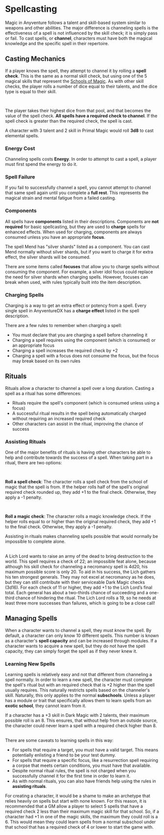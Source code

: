 # Spellcasting

Magic in Anyventure follows a talent and skill-based system similar to weapons and other abilities. The major difference is channeling spells is the effectiveness of a spell is not influenced by the skill check; it is simply pass or fail. To cast spells, or **channel**, characters must have both the magical knowledge and the specific spell in their repertoire. 


## Casting Mechanics
<div class="triangle-line"></div>

If a player knows the spell, they attempt to channel it by rolling a **spell check**. This is the same as a normal skill check, but using one of the 5 magical skills that represent the [Schools of Magic](/wiki/magic-types).
As with other skill checks, the player rolls a number of dice equal to their talents, and the dice type is equal to their skill.

<br>

The player takes their highest dice from that pool, and that becomes the value of the spell check. **All spells have a required check to channel**. If the spell check is greater than the required check, the spell is cast.

<div class="example-box">
A character with 3 talent and 2 skill in Primal Magic would roll <b>3d8</b> to cast elemental spells.
</div>

### Energy Cost
Channeling spells costs **Energy**. In order to attempt to cast a spell, a player must first spend the energy to do it.

### Spell Failure
If you fail to successfully channel a spell, you cannot attempt to channel that same spell again until you complete a **full rest**. This represents the magical strain and mental fatigue from a failed casting.

### Components
All spells have **components** listed in their descriptions. Components are **not required** for basic spellcasting, but they are used to **charge** spells for enhanced effects. When used for charging, components are always consumed unless you have an appropriate **focus**.

<div class="example-box">
The spell Mend has "silver shards" listed as a component. You can cast Mend normally without silver shards, but if you want to charge it for extra effect, the silver shards will be consumed.
</div>

There are some items called **focuses** that allow you to charge spells without consuming the component. For example, a silver idol focus could replace the need for silver shards when charging spells. However, focuses can break when used, with rules typically built into the item description. 

 

### Charging Spells
Charging is a way to get an extra effect or potency from a spell. Every single spell in AnyventureDX has a **charge effect** listed in the spell description. 

There are a few rules to remember when charging a spell:

- You must declare that you are charging a spell before channeling it
- Charging a spell requires using the component (which is consumed) or an appropriate focus
- Charging a spell increases the required check by +2
- Charging a spell with a focus does not consume the focus, but the focus may break based on its own rules

## Rituals
<div class="triangle-line"></div>
Rituals allow a character to channel a spell over a long duration. Casting a spell as a ritual has some differences:

- Rituals require the spell's component (which is consumed unless using a focus)
- A successful ritual results in the spell being automatically charged without requiring an increased required check
- Other characters can assist in the ritual, improving the chance of success

### Assisting Rituals

One of the major benefits of rituals is having other characters be able to help and contribute towards the success of a spell. When taking part in a ritual, there are two options:

<br>

**Roll a spell check**: The character rolls a spell check from the school of magic that the spell is from. If the helper rolls half of the spell's original required check rounded up, they add +1 to the final check. Otherwise, they apply a -1 penalty.

<br>

**Roll a magic check**: The character rolls a magic knowledge check. If the helper rolls equal to or higher than the original required check, they add +1 to the final check. Otherwise, they apply a -1 penalty.

Assisting in rituals makes channeling spells possible that would normally be impossible to complete alone.

<br>

<div class="example-box">
  A Lich Lord wants to raise an army of the dead to bring destruction to the world. This spell requires a check of 22; an impossible feat alone, because although his skill check for channeling a necromancy spell is 4d20, his maximum possible score is only 20. To aid in his success, the Lich gathers his ten strongest generals. They may not excel at necromancy as he does, but they can still contribute with their serviceable Dark Magic checks (3d16). For each check of 11 or higher, they add +1 to the Lich Lord’s final total. Each general has about a two-thirds chance of succeeding and a one-third chance of hindering the ritual. The Lich Lord rolls a 19, so he needs at least three more successes than failures, which is going to be a close call!
</div>


## Managing Spells
<div class="triangle-line"></div>

When a character wants to channel a spell, they must <i>know</i> the spell. By default, a character can only know 10 different spells. This number is known as a character's **spell capacity** and can be increased through modules. If a character wants to acquire a new spell, but they do not have the spell capacity, they can simply forget the spell as if they never knew it.

### Learning New Spells

Learning spells is relatively easy and not that different from channeling a spell normally. In order to learn a new spell, the character must complete the spell's ritual but with an required check that is +2 higher than the spell usually requires. This naturally restricts spells based on the channeler's skill. Naturally, this only applies to the normal <b>subschools</b>. Unless a player has a module or trait that specifically allows them to learn spells from an <b>exotic school</b>, they cannot learn from it.

<div class="example-box">
If a character has a +3 skill in Dark Magic with 2 talents, their maximum possible roll is an 8. This ensures, that without help from an outside source, the character could never learn a spell with a required check higher than 8.
</div>

<br>

There are some caveats to learning spells in this way:

- For spells that require a target, you must have a valid target. This means potentially enlisting a friend to be your test dummy.
- For spells that require a specific focus, like a resurrection spell requiring a corpse that meets certain conditions, you must have that available.
- Despite normal ritual rules, the spell is not charged when you successfully channel it for the first time in order to learn it.
- As with normal rituals, you can also have friends help using the rules in **assisting rituals**.

<div class="note-box">
  For creating a character, it would be a shame to make an archetype that relies heavily on spells but start with none known. For this reason, it is recommended that a GM allow a player to select 5 spells that have a required check 2 less than their maximum magic skill for that school. So, if a character had +1 in one of the magic skills, the maximum they could roll is a 6. This would mean they could learn spells from a normal subschool under that school that has a required check of 4 or lower to start the game with. 
</div>




